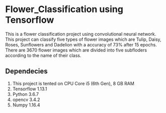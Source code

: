 # Flower_Classification using Tensorflow
This is a flower classification project using convolutional neural network. This project can classify five types of flower images which are Tulip, Daisy, Roses, Sunflowers and Dadelion with a accuracy of 73% after 15 epochs. There are 3670 flower images which are divided into five subfloders according to the name of their class. 

## Dependecies
1. This project is tented on CPU Core i5 (6th Gen), 8 GB RAM
2. Tensorflow 1.13.1
3. Python 3.6.7
4. opencv 3.4.2
5. Numpy 1.16.4

